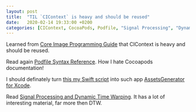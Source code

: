 ```yaml
---
layout: post
title:  "TIL `CIContext` is heavy and should be reused"
date:   2020-02-14 19:33:00 +0200
categories: [CIContext, CocoaPods, Podfile, "Signal Processing", "Dynamic Time Warping"]
---
```

Learned from [Core Image Programming Guide](https://developer.apple.com/library/archive/documentation/GraphicsImaging/Conceptual/CoreImaging/ci_tasks/ci_tasks.html#//apple_ref/doc/uid/TP30001185-CH3-TPXREF101) that CIContext is heavy and should be reused.

Read again [Podfile Syntax Reference](https://guides.cocoapods.org/syntax/podfile.html). How I hate Cocoapods documentation!

I should definately turn [this my Swift script](https://github.com/valeriyvan/iOSAppIconResizer) into such app [AssetsGenerator for Xcode](https://apps.apple.com/de/app/assetsgenerator-for-xcode/id1053790590?l=en&mt=12).

Read [Signal Processing and Dynamic Time Warping](http://www.ee.columbia.edu/~stanchen/fall12/e6870/slides/lecture2.pdf). It has a lot of interesting material, far more then DTW.
